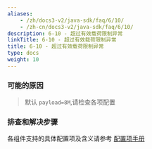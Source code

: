 ```yaml
---
aliases:
    - /zh/docs3-v2/java-sdk/faq/6/10/
    - /zh-cn/docs3-v2/java-sdk/faq/6/10/
description: 6-10 - 超过有效载荷限制异常
linkTitle: 6-10 - 超过有效载荷限制异常
title: 6-10 - 超过有效载荷限制异常
type: docs
weight: 10
---
```







### 可能的原因

> 默认 `payload=8M`,请检查各项配置

### 排查和解决步骤

各组件支持的具体配置项及含义请参考 [配置项手册](/zh-cn/overview/mannual/java-sdk/reference-manual/config/properties/)